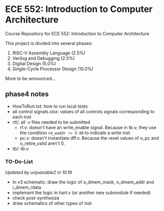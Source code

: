 # ECE 552: Introduction to Computer Architecture

Course Repository for ECE 552: Introduction to Computer Architecture

This project is divided into several phases:
1. RISC-V Assembly Language (2.5%)
2. Verilog and Debugging (2.5%)
3. Digital Design (5.0%)
4. Single-Cycle Processor Design (10.0%)

More to be announced...

## phase4 notes
- HowToRun.txt: how to run local tests
- all control signals.xlsx: values of all controls signals corresponding to each inst
- rtl/: all .v files needed to be submitted
  - rf.v: doesn't have an write_enable signal. Because in tb.v, they use the condition ```rd_waddr != 5'd0``` to indicate a write inst.
  - pc.v: doesn't instantiate dff.v. Because the reset values of o_pc and o_retire_valid aren't 0.
- tb/: tb.v

### TO-Do-List
_Updated by unjuanable2 in 10.19_

- In v3 schematic: draw the logic of o_dmem_mask, o_dmem_addr and i_dmem_rdata
- implemant the logic in hart.v (or another new submodule if needed)
- check post-synthesize
- draw schematics of other types of inst
